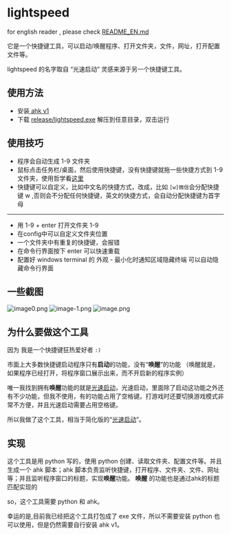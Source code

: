 # lightspeed
for english reader , please check [README_EN.md](README_EN.md)

它是一个快捷键工具，可以启动/唤醒程序、打开文件夹，文件，网址，打开配置文件等。

lightspeed 的名字取自 “光速启动” 灵感来源于另一个快捷键工具。

## 使用方法

- 安装[ ahk v1 ](https://www.autohotkey.com/download/ahk-install.exe)
- 下载 [release/lightspeed.exe](https://github.com/cornradio/lightspeed/releases/) 解压到任意目录，双击运行



## 使用技巧
- 程序会自动生成 1-9 文件夹
- 鼠标点击任务栏/桌面，然后使用快捷键，没有快捷键就拖一些快捷方式到 1-9 文件夹，使用哲学看[这里](https://powerkeys.github.io/launcher.html)
- 快捷键可以自定义，比如中文名的快捷方式，改成，比如 `[w]微信`会分配快捷键 w ,否则会不分配任何快捷键，英文的快捷方式，会自动分配快捷键为首字母

---

- 用 1-9 + enter 打开文件夹 1-9 
- 在config中可以自定义文件夹位置
- 一个文件夹中有重复的快捷键，会报错
- 在命令行界面按下 enter 可以快速重载
- 配置好 windows terminal 的 外观 - 最小化时通知区域隐藏终端 可以自动隐藏命令行界面
 
## 一些截图
![image0.png](https://img.xwyue.com/i/2024/01/15/65a52639efb9f.png)
![image-1.png](https://img.xwyue.com/i/2024/01/15/65a5263bb336c.png)
![image.png](https://img.xwyue.com/i/2024/01/15/65a5264396fdd.png)


## 为什么要做这个工具
因为 我是一个快捷键狂热爱好者   `:)`

市面上大多数快捷键启动程序只有**启动**的功能，没有“**唤醒**”的功能 （唤醒就是，如果程序已经打开，将程序窗口展示出来，而不开启新的程序实例）

唯一我找到拥有**唤醒**功能的就是[光速启动](https://powerkeys.github.io/launcher.html)，光速启动，里面除了启动这功能之外还有不少功能，但我不使用，有的功能占用了空格键。打游戏时还要切换游戏模式非常不方便，并且光速启动需要占用空格键。

所以我做了这个工具，相当于简化版的“[光速启动](https://powerkeys.github.io/launcher.html)”。

## 实现
这个工具是用 python 写的，使用 python 创建、读取文件夹、配置文件等。并且生成一个 ahk 脚本；ahk 脚本负责监听快捷键，打开程序、文件夹、文件、网址等；并且监听程序窗口的标题，实现**唤醒**功能。
**唤醒** 的功能也是通过ahk的标题匹配实现的

so，这个工具需要 python 和 ahk。

幸运的是,目前我已经把这个工具打包成了 exe 文件，所以不需要安装 python 也可以使用，但是仍然需要自行安装 ahk v1。